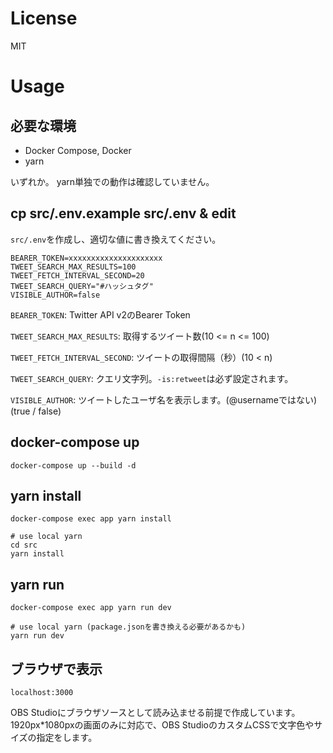 # License
MIT

# Usage

## 必要な環境

- Docker Compose, Docker
- yarn

いずれか。 yarn単独での動作は確認していません。

## cp src/.env.example src/.env & edit

`src/.env`を作成し、適切な値に書き換えてください。

```src/.env
BEARER_TOKEN=xxxxxxxxxxxxxxxxxxxxx
TWEET_SEARCH_MAX_RESULTS=100
TWEET_FETCH_INTERVAL_SECOND=20
TWEET_SEARCH_QUERY="#ハッシュタグ"
VISIBLE_AUTHOR=false
```

`BEARER_TOKEN`: Twitter API v2のBearer Token

`TWEET_SEARCH_MAX_RESULTS`: 取得するツイート数(10 <= n <= 100)

`TWEET_FETCH_INTERVAL_SECOND`: ツイートの取得間隔（秒）(10 < n)

`TWEET_SEARCH_QUERY`: クエリ文字列。`-is:retweet`は必ず設定されます。

`VISIBLE_AUTHOR`: ツイートしたユーザ名を表示します。(@usernameではない) (true / false)

## docker-compose up

```shell
docker-compose up --build -d
```

## yarn install

```shell
docker-compose exec app yarn install

# use local yarn
cd src
yarn install
```

## yarn run

```shell
docker-compose exec app yarn run dev

# use local yarn (package.jsonを書き換える必要があるかも)
yarn run dev
```

## ブラウザで表示
`localhost:3000`

OBS Studioにブラウザソースとして読み込ませる前提で作成しています。
1920px*1080pxの画面のみに対応で、OBS StudioのカスタムCSSで文字色やサイズの指定をします。
